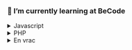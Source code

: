 ### 🌱 I’m currently learning at BeCode
<details close>
  <summary>Javascript</summary>
    <p>- Node.js</p>
    <p>- React</p>
    <p>- Vue.js</p>
</details>
<details close>
  <summary>PHP</summary>
    <p>Laravel</p>
</details>
<details close>
  <summary>En vrac</summary>
    <p>HTML</p>
    <p>CSS</p>
    <p>Bootstrap</p>
    <p>Markdown</p>
    <p>...</p>
</details>

<!--
**DelahayJoann/DelahayJoann** is a ✨ _special_ ✨ repository because its `README.md` (this file) appears on your GitHub profile.

Here are some ideas to get you started:

- 🔭 I’m currently working on ...
- 🌱 I’m currently learning ...
- 👯 I’m looking to collaborate on ...
- 🤔 I’m looking for help with ...
- 💬 Ask me about ...
- 📫 How to reach me: ...
- 😄 Pronouns: ...
- ⚡ Fun fact: ...
-->
